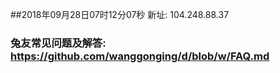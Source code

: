 ##2018年09月28日07时12分07秒 新址: 104.248.88.37
### 兔友常见问题及解答: https://github.com/wanggonging/d/blob/w/FAQ.md
